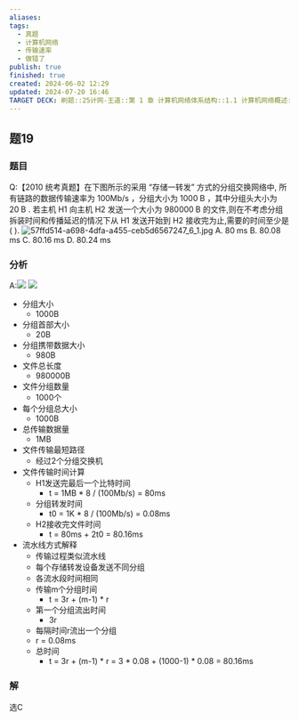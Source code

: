 ```yaml
---
aliases: 
tags:
  - 真题
  - 计算机网络
  - 传输速率
  - 做错了
publish: true
finished: true
created: 2024-06-02 12:29
updated: 2024-07-20 16:46
TARGET DECK: 刷题::25计网-王道::第 1 章 计算机网络体系结构::1.1 计算机网络概述::题19
---
```


## 题19
### 题目
Q:【2010 统考真题】在下图所示的采用 “存储一转发” 方式的分组交换网络中, 所有链路的数据传输速率为 ${100}\mathrm{{Mb}}/\mathrm{s}$ ，分组大小为 ${1000}\mathrm{\;B}$ ，其中分组头大小为 ${20}\mathrm{\;B}$ . 若主机 $\mathrm{H}1$ 向主机 $\mathrm{H}2$ 发送一个大小为 ${980000}\mathrm{\;B}$ 的文件,则在不考虑分组拆装时间和传播延迟的情况下从 $\mathrm{H}1$ 发送开始到 $\mathrm{H}2$ 接收完为止,需要的时间至少是 ( ).
![57ffd514-a698-4dfa-a455-ceb5d6567247_6_1.jpg](https://img.hwenyi.tech/202406021136356.webp)
A. ${80}\mathrm{\;{ms}}$ B. ${80.08}\mathrm{\;{ms}}$ C. ${80.16}\mathrm{\;{ms}}$ D. ${80.24}\mathrm{\;{ms}}$
### 分析
A:![](https://img.hwenyi.tech/202407201656213.webp)
![](https://img.hwenyi.tech/202407201657536.webp)
- 分组大小
  - 1000B
- 分组首部大小
  - 20B
- 分组携带数据大小
  - 980B
- 文件总长度
  - 980000B
- 文件分组数量
  - 1000个
- 每个分组总大小
  - 1000B
- 总传输数据量
  - 1MB
- 文件传输最短路径
  - 经过2个分组交换机
- 文件传输时间计算
  - H1发送完最后一个比特时间
    - t = 1MB * 8 / (100Mb/s) = 80ms
  - 分组转发时间
    - t0 = 1K * 8 / (100Mb/s) = 0.08ms
  - H2接收完文件时间
    - t = 80ms + 2t0 = 80.16ms
- 流水线方式解释
  - 传输过程类似流水线
  - 每个存储转发设备发送不同分组
  - 各流水段时间相同
  - 传输m个分组时间
    - t = 3r + (m-1) * r
  - 第一个分组流出时间
    - 3r
  - 每隔时间r流出一个分组
  - r = 0.08ms
  - 总时间
    - t = 3r + (m-1) * r = 3 * 0.08 + (1000-1) * 0.08 = 80.16ms
### 解
选C

